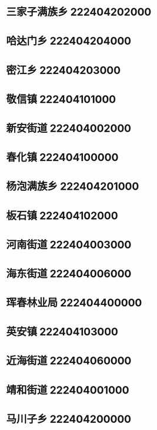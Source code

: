 # 三家子满族乡 222404202000
# 哈达门乡 222404204000
# 密江乡 222404203000
# 敬信镇 222404101000
# 新安街道 222404002000
# 春化镇 222404100000
# 杨泡满族乡 222404201000
# 板石镇 222404102000
# 河南街道 222404003000
# 海东街道 222404006000
# 珲春林业局 222404400000
# 英安镇 222404103000
# 近海街道 222404060000
# 靖和街道 222404001000
# 马川子乡 222404200000
